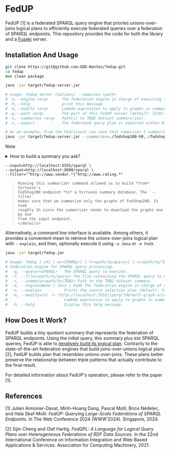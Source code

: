 # FedUP

FedUP [1] is a federated SPARQL query engine that priories
unions-over-joins logical plans to efficiently execute federated
queries over a federation of SPARQL endpoints. This repository
provides the code for both the library and a
[Fuseki](https://jena.apache.org/documentation/fuseki2/index.html)
server.


## Installation And Usage

```sh
git clone https://git@github.com:GDD-Nantes/fedup.git
cd fedup
mvn clean package
```

```sh
java -jar target/fedup-server.jar

# usage: fedup-server [options] --sumaries <path>
# -e,--engine <arg>      The federation engine in charge of executing (default: Jena; FedX).
# -h,--help              print this message
# -m,--modify <arg>      Lambda expression to apply to graphs in summaries in order to call actual endpoints.
# -p,--port <arg>        The port of this FedUP server (default: 3330).
# -s,--summaries <arg>   Path(s) to TDB2 dataset summary(ies).
# -x,--export            The federated query plan is exported within HTTP responses (default: false).
```

```sh
# As an example, from the Fediscount use case that comprises 3 summaries
java -jar target/fedup-server.jar --summaries=./fedshop100-h0,./fedshop20-h0,./fedshop200-h0 --engine=FedX --export
```

> [!NOTE]
> <details>
> <summary> How to build a summary you ask? </summary>
> ```sh
> java -jar target/summarizer.jar
> ```
> ```sh
> Usage: summarizer -i=<path/to/tdb2 | http://input/endpoint> -o=<path/to/tdb2 | http://output/endpoint> [-u=<$USERNAME>] [-p=<$PASSWORD>] [--hash=0] [--filter=.*]
> Creates the summary for FedUP.
>  -i, --input=<path/to/tdb2 | http://input/endpoint> Set the dataset to summarize.
>  -o, --output=<path/to/tdb2 | http://output/endpoint> Set the output summary dataset.
>  -u, --username=<$USERNAME> (Not tested) The username for the summary database if needed.
>  -p, --password=<$PASSWORD> (Not tested) The password for the summary database if needed.
>      --hash=0  The modulo value of the hash that summarizes (default: 0).
>      --filter=.*  The regular expression to filter out read graphs.
> ```
> In `0.0.2`, for better interoperability, the summarizer also allows ingesting from
> any kind of remote SPARQL endpoint (although slower than
> using a local [TDB2](https://jena.apache.org/documentation/tdb2/) database) to any kind 
> of remote SPARQL endpoint:
> ```sh
> java -jar target/summarizer.jar \
    --input=http://localhost:5555/sparql \
    --output=http://localhost:8080/sparql \
    --filter="^http://www.vendor.*|^http://www.rating.*"
> ```
> Running this summarizer command allowed us to build *from* Virtuoso's
> FedShop200 endpoint *to* a Virtuoso summary database. The `--filter` 
> makes sure that we summarize only the graphs of FedShop200. It took 
> roughly 1h since the summarizer needs to download the graphs one by one
> from the input endpoint.
> </details>

Alternatively, a command line interface is available. Among others, it
provides a convenient mean to retrieve the unions-over-joins logical
plan with `--explain`, and then, optionally execute it using `-e Jena`
or `-e FedX`.

```sh
java -jar target/fedup.jar

# Usage: fedup [-xh] [-q=<SPARQL>] [-f=<path/to/query>] [-s=<path/to/TDB2>] [-e=None | Jena | FedX] [-m=(e) -> "http://localhost:5555/sparql?default-graph-uri="+(e.substring(0, e.length() - 1))]
# Federation engine for SPARQL query processing.
#  -q, --query=<SPARQL>   The SPARQL query to execute.
#  -f, --file=<path/to/query> The file containing the SPARQL query to execute.
#  -s, --summary=<path/to/TDB2> Path to the TDB2 dataset summary.
#  -e, --engine=None | Jena | FedX The federation engine in charge of executing (default: None).
#  -x, --explain          Prints the source selection plan (default: false).
#  -m, --modify=(e) -> "http://localhost:5555/sparql?default-graph-uri="+(e.substring(0, e.length() - 1))
#                         Lambda expression to apply to graphs in summaries in order to call actual endpoints.
#  -h, --help             Display this help message.
```

## How Does It Work?

FedUP builds a tiny quotient summary that represents the federation of
SPARQL endpoints. Using the initial query, this summary plus `ASK`
SPARQL queries, FedUP is able to [iteratively build its logical
plan](https://github.com/GDD-Nantes/fedup/blob/main/src/main/java/fr/gdd/fedqpl/SA2FedQPL.java).
Contrarily to the state-of-the-art federation engines that build
joins-over-unions logical plans [2], FedUP builds plan that resembles
unions-over-joins. These plans better preserve the relationship
between triple patterns that actually contribute to the final result.


For detailed information about FedUP's operation, please refer to the
paper [1]. 

## References

[1] Julien Aimonier-Davat, Minh-Hoang Dang, Pascal Molli, Brice
Nédelec, and Hala Skaf-Molli. _FedUP: Querying Large-Scale Federations
of SPARQL Endpoints._ In The Web Conference 2024 (WWW’2024). Singapore, 2024.

[2] Sijin Cheng and Olaf Hartig. _FedQPL: A Language for Logical Query
Plans over Heterogeneous Federations of RDF Data Sources._ In the 22nd
International Conference on Information Integration and Web-Based
Applications & Services. Association for Computing Machinery, 2021.
